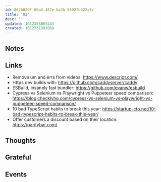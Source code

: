 ```yaml
---
id: 867b020f-00a3-487e-ba3b-5802fb322afc
title: '03'
desc: ''
updated: 1612385005443
created: 1612331301060
---
```


## Notes

## Links

- Remove um and errs from videos: https://www.descript.com/
- Https dev builds with: https://github.com/caddyserver/caddy
- ESBuild, insanely fast bundler: https://github.com/evanw/esbuild
- Cypress vs Selenium vs Playwright vs Puppeteer speed comparison:
  https://blog.checklyhq.com/cypress-vs-selenium-vs-playwright-vs-puppeteer-speed-comparison/
- 10 bad TypeScript habits to break this year:
  https://startup-cto.net/10-bad-typescript-habits-to-break-this-year/
- Offer customers a discount based on their location:
  https://paritybar.com/

## Thoughts

## Grateful

## Events
